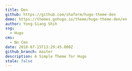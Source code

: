 ```yaml
---
title: Den
github: https://github.com/shaform/hugo-theme-den
demo: https://themes.gohugo.io/theme/hugo-theme-den/en
author: Yong-Siang Shih
ssg:
  - Hugo
cms:
  - No Cms
date: 2018-07-15T13:29:45.000Z
github_branch: master
description: A Simple Theme for Hugo
stale: false
---
```

